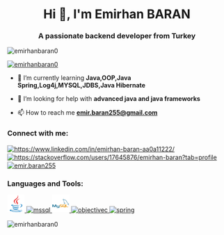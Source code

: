 <h1 align="center">Hi 👋, I'm Emirhan BARAN</h1>
<h3 align="center">A passionate backend developer from Turkey</h3>

<p align="left"> <img src="https://komarev.com/ghpvc/?username=emirhanbaran0&label=Profile%20views&color=0e75b6&style=flat" alt="emirhanbaran0" /> </p>

<p align="left"> <a href="https://github.com/ryo-ma/github-profile-trophy"><img src="https://github-profile-trophy.vercel.app/?username=emirhanbaran0" alt="emirhanbaran0" /></a> </p>

- 🌱 I’m currently learning **Java,OOP,Java Spring,Log4j,MYSQL,JDBS,Java Hibernate**

- 🤝 I’m looking for help with **advanced java and java frameworks**

- 📫 How to reach me **emir.baran255@gmail.com**

<h3 align="left">Connect with me:</h3>
<p align="left">
<a href="https://linkedin.com/in/https://www.linkedin.com/in/emirhan-baran-aa0a11222/" target="blank"><img align="center" src="https://raw.githubusercontent.com/rahuldkjain/github-profile-readme-generator/master/src/images/icons/Social/linked-in-alt.svg" alt="https://www.linkedin.com/in/emirhan-baran-aa0a11222/" height="30" width="40" /></a>
<a href="https://stackoverflow.com/users/https://stackoverflow.com/users/17645876/emirhan-baran?tab=profile" target="blank"><img align="center" src="https://raw.githubusercontent.com/rahuldkjain/github-profile-readme-generator/master/src/images/icons/Social/stack-overflow.svg" alt="https://stackoverflow.com/users/17645876/emirhan-baran?tab=profile" height="30" width="40" /></a>
<a href="https://www.hackerearth.com/emir.baran255" target="blank"><img align="center" src="https://raw.githubusercontent.com/rahuldkjain/github-profile-readme-generator/master/src/images/icons/Social/hackerearth.svg" alt="emir.baran255" height="30" width="40" /></a>
</p>

<h3 align="left">Languages and Tools:</h3>
<p align="left"> <a href="https://www.java.com" target="_blank" rel="noreferrer"> <img src="https://raw.githubusercontent.com/devicons/devicon/master/icons/java/java-original.svg" alt="java" width="40" height="40"/> </a> <a href="https://www.microsoft.com/en-us/sql-server" target="_blank" rel="noreferrer"> <img src="https://www.svgrepo.com/show/303229/microsoft-sql-server-logo.svg" alt="mssql" width="40" height="40"/> </a> <a href="https://www.mysql.com/" target="_blank" rel="noreferrer"> <img src="https://raw.githubusercontent.com/devicons/devicon/master/icons/mysql/mysql-original-wordmark.svg" alt="mysql" width="40" height="40"/> </a> <a href="https://developer.apple.com/library/archive/documentation/Cocoa/Conceptual/ProgrammingWithObjectiveC/Introduction/Introduction.html" target="_blank" rel="noreferrer"> <img src="https://www.vectorlogo.zone/logos/apple_objectivec/apple_objectivec-icon.svg" alt="objectivec" width="40" height="40"/> </a> <a href="https://spring.io/" target="_blank" rel="noreferrer"> <img src="https://www.vectorlogo.zone/logos/springio/springio-icon.svg" alt="spring" width="40" height="40"/> </a> </p>

<p><img align="center" src="https://github-readme-stats.vercel.app/api/top-langs?username=emirhanbaran0&show_icons=true&locale=en&layout=compact" alt="emirhanbaran0" /></p>

